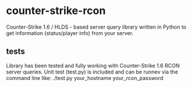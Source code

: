 counter-strike-rcon
===================

Counter-Strike 1.6 / HLDS - based server query library written in Python to get information (status/player info) from your server.

tests
-----

Library has been tested and fully working with Counter-Strike 1.6 RCON server queries.
Unit test (test.py) is included and can be runnev via the command line like:
./test.py your_hostname your_rcon_password
